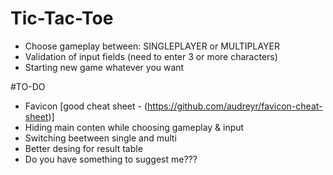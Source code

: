 # Tic-Tac-Toe


- Choose gameplay between: SINGLEPLAYER or MULTIPLAYER
- Validation of input fields (need to enter 3 or more characters)
- Starting new game whatever you want


#TO-DO
- Favicon [good cheat sheet - (https://github.com/audreyr/favicon-cheat-sheet)]
- Hiding main conten while choosing gameplay & input
- Switching beetween single and multi 
- Better desing for result table
- Do you have something to suggest me???
